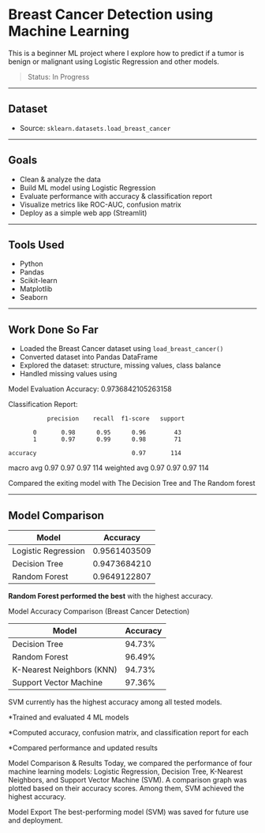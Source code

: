 #  Breast Cancer Detection using Machine Learning

This is a beginner ML project where I explore how to predict if a tumor is benign or malignant using Logistic Regression and other models.

>  Status: In Progress

---

##  Dataset
- Source: `sklearn.datasets.load_breast_cancer`

---

##  Goals
-  Clean & analyze the data
-  Build ML model using Logistic Regression
-  Evaluate performance with accuracy & classification report
-  Visualize metrics like ROC-AUC, confusion matrix
-  Deploy as a simple web app (Streamlit)

---

##  Tools Used
- Python
- Pandas
- Scikit-learn
- Matplotlib
- Seaborn

---

## Work Done So Far

-  Loaded the Breast Cancer dataset using `load_breast_cancer()`
-  Converted dataset into Pandas DataFrame
-  Explored the dataset: structure, missing values, class balance
-  Handled missing values using

Model Evaluation
 Accuracy: 0.9736842105263158

 Classification Report:

               precision    recall  f1-score   support

           0       0.98      0.95      0.96        43
           1       0.97      0.99      0.98        71

    accuracy                           0.97       114
   macro avg       0.97      0.97      0.97       114
weighted avg       0.97      0.97      0.97       114

Compared the exiting model with The Decision Tree and The Random forest


---

## Model Comparison

| Model               | Accuracy     |
|--------------------|--------------|
| Logistic Regression| 0.9561403509 |
| Decision Tree      | 0.9473684210 |
| Random Forest      | 0.9649122807 |

 **Random Forest performed the best** with the highest accuracy.


Model Accuracy Comparison (Breast Cancer Detection)

| Model                     | Accuracy   |
| ------------------------- | ---------- |
| Decision Tree             | 94.73%     |
| Random Forest             | 96.49%     |
| K-Nearest Neighbors (KNN) | 94.73%     |
| Support Vector Machine    | 97.36%     |

 SVM currently has the highest accuracy among all tested models.

*Trained and evaluated 4 ML models

*Computed accuracy, confusion matrix, and classification report for each

*Compared performance and updated results 


Model Comparison & Results
Today, we compared the performance of four machine learning models: Logistic Regression, Decision Tree, K-Nearest Neighbors, and Support Vector Machine (SVM). A comparison graph was plotted based on their accuracy scores. Among them, SVM achieved the highest accuracy.

Model Export
The best-performing model (SVM) was saved for future use and deployment.



